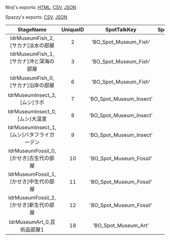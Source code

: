 Ninji's exports: [HTML](https://wuffs.org/acnh/bcsv_150/html/MuseumNPCSpotTalk.html), [CSV](https://wuffs.org/acnh/bcsv_150/csv/MuseumNPCSpotTalk.csv), [JSON](https://wuffs.org/acnh/bcsv_150/json/MuseumNPCSpotTalk.json)

Spazzy's exports: [CSV](https://github.com/McSpazzy/acnh-csv/blob/master/MuseumNPCSpotTalk.csv), [JSON](https://github.com/McSpazzy/acnh-json/blob/master/MuseumNPCSpotTalk.json)

| StageName | UniqueID | SpotTalkKey | SpotTalkLabelKey | SpotTalkName |
|:--:|:--:|:--:|:--:|:--:|
| IdrMuseumFish_2,[サカナ]淡水の部屋 | 2 | 'BO_Spot_Museum_Fish' | '001' | '川魚の部屋' | 
| IdrMuseumFish_1,[サカナ]沖と深海の部屋 | 3 | 'BO_Spot_Museum_Fish' | '003' | '海魚の部屋（沖～深海）' | 
| IdrMuseumFish_0,[サカナ]沿岸の部屋 | 6 | 'BO_Spot_Museum_Fish' | '002' | '海魚の部屋（沿岸）' | 
| IdrMuseumInsect_2,[ムシ]ラボ | 7 | 'BO_Spot_Museum_Insect' | '001' | '地面の虫の部屋' | 
| IdrMuseumInsect_0,[ムシ]大温室 | 8 | 'BO_Spot_Museum_Insect' | '002' | '大温室' | 
| IdrMuseumInsect_1,[ムシ]バタフライガーデン | 9 | 'BO_Spot_Museum_Insect' | '003' | 'バタフライガーデン' | 
| IdrMuseumFossil_0,[かせき]古生代の部屋 | 10 | 'BO_Spot_Museum_Fossil' | '001' | '古生代の部屋' | 
| IdrMuseumFossil_1,[かせき]中生代の部屋 | 11 | 'BO_Spot_Museum_Fossil' | '002' | '中生代の部屋' | 
| IdrMuseumFossil_2,[かせき]新生代の部屋 | 12 | 'BO_Spot_Museum_Fossil' | '003' | '新世代の部屋' | 
| IdrMuseumArt_0,芸術品部屋1 | 18 | 'BO_Spot_Museum_Art' | '001' | '芸術部屋' | 
